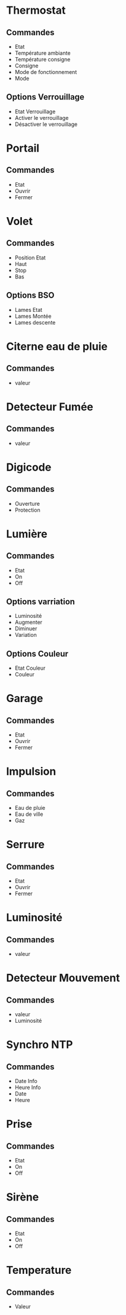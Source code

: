 Thermostat
==========

Commandes
--------
* Etat
* Température ambiante
* Température consigne
* Consigne
* Mode de fonctionnement
* Mode

Options Verrouillage
-------------------
* Etat Verrouillage
* Activer le verrouillage
* Désactiver le verrouillage

Portail
========
Commandes
--------
 * Etat
 * Ouvrir
 * Fermer
 
Volet
=====
Commandes
--------
* Position Etat
* Haut
* Stop
* Bas


Options BSO
-----------
* Lames Etat
* Lames Montée
* Lames descente

Citerne eau de pluie
====================
Commandes
--------
* valeur

Detecteur Fumée
==============
Commandes
--------
* valeur

Digicode
========
Commandes
--------
* Ouverture
* Protection

Lumière
========
Commandes
--------
* Etat
* On
* Off

Options varriation
-------------------
* Luminosité
* Augmenter
* Diminuer
* Variation

Options Couleur
---------------
* Etat Couleur
* Couleur

Garage
=======
Commandes
--------
* Etat
* Ouvrir
* Fermer

Impulsion
=========
Commandes
--------
* Eau de pluie
* Eau de ville
* Gaz

Serrure
=======
Commandes
--------
* Etat
* Ouvrir
* Fermer

Luminosité
==========
Commandes
--------
* valeur

Detecteur Mouvement
==================
Commandes
--------
* valeur
* Luminosité

Synchro NTP
===========
Commandes
--------
* Date Info
* Heure Info
* Date
* Heure

Prise
======
Commandes
--------
* Etat
* On
* Off

Sirène
======
Commandes
--------
* Etat
* On
* Off

Temperature
===========
Commandes
--------
* Valeur
